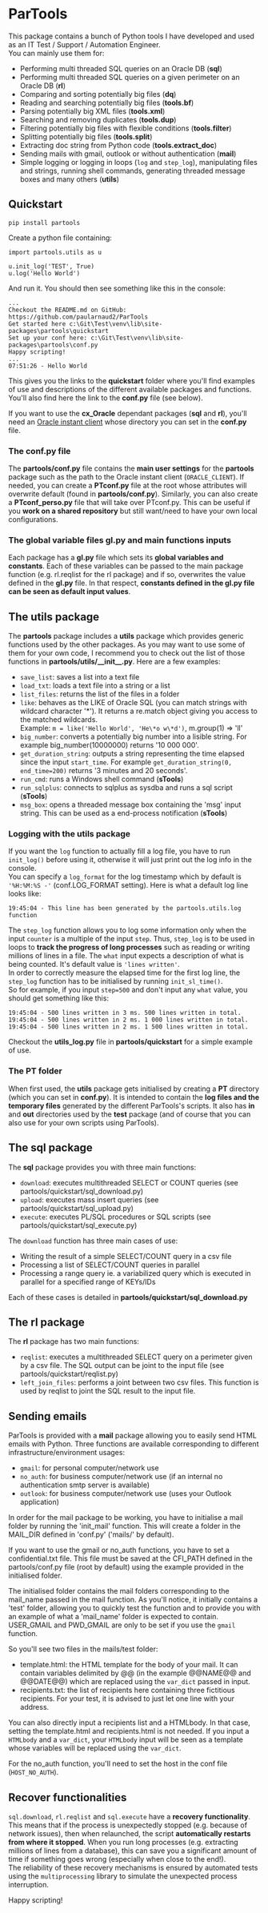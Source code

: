 # ParTools
 
This package contains a bunch of Python tools I have developed and used as an IT Test / Support / Automation Engineer.  
You can mainly use them for:
 
- Performing multi threaded SQL queries on an Oracle DB (__sql__)
- Performing multi threaded SQL queries on a given perimeter on an Oracle DB (__rl__)
- Comparing and sorting potentially big files (__dq__)
- Reading and searching potentially big files (__tools.bf__)
- Parsing potentially big XML files (__tools.xml__)
- Searching and removing duplicates (__tools.dup__)
- Filtering potentially big files with flexible conditions (__tools.filter__)
- Splitting potentially big files (__tools.split__)
- Extracting doc string from Python code (__tools.extract_doc__)
- Sending mails with gmail, outlook or without authentication (__mail__)
- Simple logging or logging in loops (``log`` and ``step_log``), manipulating files and strings, running shell commands, generating threaded message boxes and many others (__utils__)
 
## Quickstart
  
    pip install partools
 
Create a python file containing:

    import partools.utils as u

    u.init_log('TEST', True)
    u.log('Hello World')

And run it. You should then see something like this in the console:
 
    ...
    Checkout the README.md on GitHub: https://github.com/paularnaud2/ParTools
    Get started here c:\Git\Test\venv\lib\site-packages\partools\quickstart
    Set up your conf here: c:\Git\Test\venv\lib\site-packages\partools\conf.py
    Happy scripting!
    ...
    07:51:26 - Hello World
 
This gives you the links to the __quickstart__ folder where you'll find examples of use and descriptions of the different available packages and functions. You'll also find here the link to the __conf.py__ file (see below).
 
If you want to use the __cx_Oracle__ dependant packages (__sql__ and __rl__), you'll need an [Oracle instant client](https://www.oracle.com/uk/database/technologies/instant-client/downloads.html) whose directory you can set in the __conf.py__ file.
 
### The conf.py file
 
The __partools/conf.py__ file contains the __main user settings__ for the __partools__ package such as the path to the Oracle instant client (``ORACLE_CLIENT``). If needed, you can create a __PTconf.py__ file at the root whose attributes will overwrite default (found in __partools/conf.py__). Similarly, you can also create a __PTconf_perso.py__ file that will take over PTconf.py. This can be useful if you __work on a shared repository__ but still want/need to have your own local configurations.
 
### The global variable files gl.py and main functions inputs
 
Each package has a __gl.py__ file which sets its __global variables and constants__. Each of these variables can be passed to the main package function (e.g. rl.reqlist for the rl package) and if so, overwrites the value defined in the __gl.py__ file. In that respect, __constants defined in the gl.py file can be seen as default input values__.

## The utils package
 
The __partools__ package includes a __utils__ package which provides generic functions used by the other packages. As you may want to use some of them for your own code, I recommend you to check out the list of those functions in __partools/utils/\_\_init\_\_.py__. Here are a few examples:
 
- `save_list`: saves a list into a text file
- `load_txt`: loads a text file into a string or a list
- `list_files`: returns the list of the files in a folder
- `like`: behaves as the LIKE of Oracle SQL (you can match strings with wildcard character '\*'). It returns a re.match object giving you access to the matched wildcards.  
Example: ``m = like('Hello World', 'He\*o w\*d')``, m.group(1) => 'll'
- `big_number`: converts a potentially big number into a lisible string. For example big_number(10000000) returns '10 000 000'.
- `get_duration_string`: outputs a string representing the time elapsed since the input ``start_time``. For example ``get_duration_string(0, end_time=200)`` returns '3 minutes and 20 seconds'.
- ``run_cmd``: runs a Windows shell command (__sTools__)
- ``run_sqlplus``: connects to sqlplus as sysdba and runs a sql script (__sTools__)
- ``msg_box``: opens a threaded message box containing the 'msg' input string. This can be used as a end-process notification (__sTools__)
 
### Logging with the utils package
 
If you want the `log` function to actually fill a log file, you have to run `init_log()` before using it, otherwise it will just print out the log info in the console.  
You can specify a ``log_format`` for the log timestamp which by default is ``'%H:%M:%S -'`` (conf.LOG_FORMAT setting). Here is what a default log line looks like:
 
    19:45:04 - This line has been generated by the partools.utils.log function
 
The `step_log` function allows you to log some information only when the input ``counter`` is a multiple of the input ``step``. Thus, `step_log` is to be used in loops to __track the progress of long processes__ such as reading or writing millions of lines in a file. The ``what`` input expects a description of what is being counted. It's default value is  ``'lines written'``.  
In order to correctly measure the elapsed time for the first log line, the ``step_log`` function has to be initialised by running ``init_sl_time()``.  
So for example, if you input ``step=500`` and don't input any ``what`` value, you should get something like this:
 
    19:45:04 - 500 lines written in 3 ms. 500 lines written in total.
    19:45:04 - 500 lines written in 2 ms. 1 000 lines written in total.
    19:45:04 - 500 lines written in 2 ms. 1 500 lines written in total.
 
Checkout the __utils_log.py__ file in __partools/quickstart__ for a simple example of use.
 
### The PT folder
 
When first used, the __utils__ package gets initialised by creating a __PT__ directory (which you can set in __conf.py__). It is intended to contain the __log files and the temporary files__ generated by the different ParTools's scripts. It also has __in__ and __out__ directories used by the __test__ package (and of course that you can also use for your own scripts using ParTools).
 
## The sql package
 
The __sql__ package provides you with three main functions:
- ``download``: executes multithreaded SELECT or COUNT queries (see partools/quickstart/sql_download.py)
- ``upload``: executes mass insert queries (see partools/quickstart/sql_upload.py)
- ``execute``: executes PL/SQL procedures or SQL scripts (see partools/quickstart/sql_execute.py)
 
The ``download`` function has three main cases of use:
- Writing the result of a simple SELECT/COUNT query in a csv file
- Processing a list of SELECT/COUNT queries in parallel
- Processing a range query ie. a variabilized query which is executed in parallel for a specified range of KEYs/IDs

Each of these cases is detailed in __partools/quickstart/sql_download.py__
 
## The rl package
 
The __rl__ package has two main functions:
- ``reqlist``: executes a multithreaded SELECT query on a perimeter given by a csv file. The SQL output can be joint to the input file (see partools/quickstart/reqlist.py)
- ``left_join_files``: performs a joint between two csv files. This function is used by reqlist to joint the SQL result to the input file.

## Sending emails
 
ParTools is provided with a __mail__ package allowing you to easily send HTML emails with Python. Three functions are available corresponding to different infrastructure/environment usages:
 
- ``gmail``: for personal computer/network use
- ``no_auth``: for business computer/network use (if an internal no authentication smtp server is available)
- ``outlook``: for business computer/network use (uses your Outlook application)
 
In order for the mail package to be working, you have to initialise a mail folder by running the 'init_mail' function. This will create a folder in the MAIL_DIR defined in 'conf.py' ('mails/' by default).
 
If you want to use the gmail or no_auth functions, you have to set a confidential.txt file. This file must be saved at the CFI_PATH defined in the partools/conf.py file (root by default) using the example provided in the initialised folder. 
 
The initialised folder contains the mail folders corresponding to the mail_name passed in the mail function. As you'll notice, it initially contains a 'test' folder, allowing you to quickly test the function and to provide you with an example of what a 'mail_name' folder is expected to contain. USER_GMAIL and PWD_GMAIL are only to be set if you use the ``gmail`` function.
 
So you'll see two files in the mails/test folder:
- template.html: the HTML template for the body of your mail. It can contain variables delimited by @@ (in the example @@NAME@@ and @@DATE@@) which are replaced using the ``var_dict`` passed in input.
- recipients.txt: the list of recipients here containing three fictitious recipients. For your test, it is advised to just let one line with your address.
 
You can also directly input a recipients list and a HTMLbody. In that case, setting the template.html and recipients.html is not needed. If you input a ``HTMLbody`` and a ``var_dict``, your ``HTMLbody`` input will be seen as a template whose variables will be replaced using the ``var_dict``.
 
For the no_auth function, you'll need to set the host in the conf file (``HOST_NO_AUTH``).
 
 
## Recover functionalities
 
``sql.download``, ``rl.reqlist`` and ``sql.execute`` have a __recovery functionality__. This means that if the process is unexpectedly stopped (e.g. because of network issues), then when relaunched, the script __automatically restarts from where it stopped__. When you run long processes (e.g. extracting millions of lines from a database), this can save you a significant amount of time if something goes wrong (especially when close to the end!).  
The reliability of these recovery mechanisms is ensured by automated tests using the ``multiprocessing`` library to simulate the unexpected process interruption.
 
Happy scripting!
 



